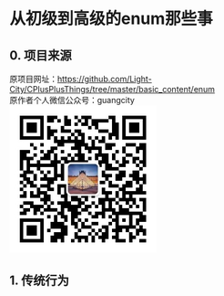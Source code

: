 # 从初级到高级的enum那些事

## 0. 项目来源

原项目网址：<https://github.com/Light-City/CPlusPlusThings/tree/master/basic_content/enum>  
原作者个人微信公众号：guangcity  
![guangcity](https://github.com/Vuean/CPlusPlusThings/blob/master/basic_content/8.%20vptr_vtable/img/wechat.jpg)

## 1. 传统行为

